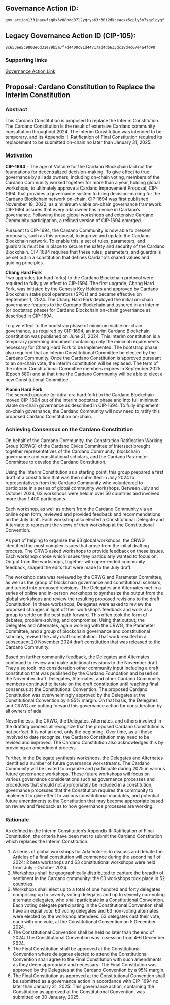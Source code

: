 ## Governance Action ID:
`gov_action133jnaewfsq8x6v08ndd87l2yqryp63r30t2dkceacxx5cply5n7sqzlcyqf`

## Legacy Governance Action ID (CIP-105):
`8c653ee5c9800e6d31e79b5a7f7d4400c81d44717ad4db633dc18d4c07e4a4fd#0`

### Supporting links
[Governance Action Link](https://gov.tools/connected/governance_actions/8c653ee5c9800e6d31e79b5a7f7d4400c81d44717ad4db633dc18d4c07e4a4fd#0)

## Proposal: Cardano Constitution to Replace the Interim Constitution

### Abstract
This Cardano Constitution is proposed to replace the Interim Constitution. The Cardano Constitution is the result of extensive Cardano community consultation throughout 2024. The Interim Constitution was intended to be temporary, and its Appendix II: Ratification of Final Constitution required its replacement to be submitted on-chain no later than January 31, 2025.

### Motivation
**CIP-1694** - The age of Voltaire for the Cardano Blockchain laid out the foundations for decentralized decision-making. To give effect to true governance by all ada owners, including on-chain voting, members of the Cardano Community worked together for more than a year, holding global workshops, to ultimately approve a Cardano Improvement Proposal, CIP-1694, that provides a governance system to bring decision-making for the Cardano Blockchain network on-chain. CIP-1694 was first published November 18, 2022, as a minimum viable on-chain governance framework. CIP-1694 assures that every ada owner has a voice in Cardano’s governance. Following these global workshops and extensive Cardano Community participation, a refined version of CIP-1694 emerged.

Pursuant to CIP-1694, the Cardano Community is now able to present proposals, such as this proposal, to improve and update the Cardano Blockchain network. To enable this, a set of rules, parameters, and guardrails must be in place to secure the safety and security of the Cardano Blockchain. CIP-1694 requires that these rules, parameters, and guardrails be set out in a constitution that defines Cardano's shared values and guiding principles.

**Chang Hard Fork**  
Two upgrades (or hard forks) to the Cardano Blockchain protocol were required to fully give effect to CIP-1694. The first upgrade, Chang Hard Fork, was initiated by the Genesis Key Holders and approved by Cardano Blockchain stake pool operators (SPOs) and became effective on September 1, 2024. The Chang Hard Fork deployed the initial on-chain governance features to the Cardano Blockchain and ushered in an interim (or bootstrap phase) for Cardano Blockchain on-chain governance as described in CIP-1694.

To give effect to the bootstrap phase of minimum viable on-chain governance, as required by CIP-1694, an interim Cardano Blockchain constitution was published on June 21, 2024. This interim constitution is a temporary governing document containing only the minimal requirements necessary for Chang Hard Fork to be implemented. The bootstrap phase also required that an interim Constitutional Committee be elected by the Cardano Community. Once the Cardano Constitution is approved pursuant to an on-chain vote, the interim constitution will be replaced. The term of the interim Constitutional Committee members expires in September 2025 (Epoch 580) and at that time the Cardano Community will be able to elect a new Constitutional Committee.

**Plomin Hard Fork**  
The second upgrade (or intra-era hard fork) to the Cardano Blockchain moved CIP-1694 out of the interim bootstrap phase and into full minimum viable on-chain governance as described in CIP-1694. To fully implement on-chain governance, the Cardano Community will now need to ratify this proposed Cardano Constitution on-chain.

### Achieving Consensus on the Cardano Constitution
On behalf of the Cardano Community, the Constitution Ratification Working Group (CRWG) of the Cardano Civics Committee of Intersect brought together representatives of the Cardano Community, blockchain governance and constitutional scholars, and the Cardano Parameter Committee to develop the Cardano Constitution.

Using the Interim Constitution as a starting point, this group prepared a first draft of a constitution that was then submitted in July 2024 to representatives from the Cardano Community who volunteered to participate in a series of global community workshops. Between July and October 2024, 63 workshops were held in over 50 countries and involved more than 1,400 participants.

Each workshop, as well as others from the Cardano Community via an online open form, reviewed and provided feedback and recommendations on the July draft. Each workshop also elected a Constitutional Delegate and Alternate to represent the views of their workshop at the Constitutional Convention.

As part of helping to organize the 63 global workshops, the CRWG identified the most complex issues that arose from the initial drafting process. The CRWG asked workshops to provide feedback on these issues. Each workshop chose which issues they particularly wanted to focus on. Output from the workshops, together with open-ended community feedback, shaped the edits that were made to the July draft.

The workshop data was reviewed by the CRWG and Parameter Committee, as well as the group of blockchain governance and constitutional scholars, and turned into proposed revisions. The Delegates and Alternates met in a series of online and in-person workshops to synthesize the output from the global workshops and review the resulting proposed revisions to the draft Constitution. In these workshops, Delegates were asked to review the proposed changes in light of their workshop’s feedback and work as a group to settle on the best path forward. This often took the form of debates, problem-solving, and compromise. Using that output, the Delegates and Alternates, again working with the CRWG, the Parameter Committee, and a group of blockchain governance and constitutional scholars, revised the July draft constitution. That work resulted in a subsequent 20 November 2024 draft constitution that was released to the Cardano Community.

Based on further community feedback, the Delegates and Alternates continued to review and make additional revisions to the November draft. They also took into consideration other community input including a draft constitution that was published by the Cardano Foundation and based on the November draft. Delegates, Alternates, and other Cardano Community members continued to iterate on the draft constitution until reaching final consensus at the Constitutional Convention. The proposed Cardano Constitution was overwhelmingly approved by the Delegates at the Constitutional Convention by a 95% margin. On that basis, the Delegates and CRWG are putting forward this governance action for consideration by all owners of ada.

Nevertheless, the CRWG, the Delegates, Alternates, and others involved in the drafting process all recognize that the proposed Cardano Constitution is not perfect. It is not an end, only the beginning. Over time, as all those involved to date recognize, the Cardano Constitution may need to be revised and improved. The Cardano Constitution also acknowledges this by providing an amendment process.

Further, in the Delegate synthesis workshops, the Delegates and Alternates identified a number of future governance workstreams. The Cardano Community will be invited to organize and participate during 2025 in various future governance workshops. These future workshops will focus on various governance considerations such as governance processes and procedures that should not appropriately be included in a constitution, governance processes that the Constitution requires the community to implement to give effect to various constitutional mandates, and potential future amendments to the Constitution that may become appropriate based on review and feedback as to how governance processes are working.

### Rationale
As defined in the Interim Constitution’s Appendix II: Ratification of Final Constitution, the criteria have been met to submit the Cardano Constitution which replaces the Interim Constitution:

1. A series of global workshops for Ada holders to discuss and debate the Articles of a final constitution will commence during the second half of 2024: 2 beta workshops and 63 constitutional workshops were held from July - October 2024.
2. Workshops shall be geographically distributed to capture the breadth of sentiment in the Cardano community: the 63 workshops took place in 52 countries.
3. Workshops shall elect up to a total of one hundred and forty delegates comprising up to seventy voting delegates and up to seventy non-voting alternate delegates, who shall participate in a Constitutional Convention. Each voting delegate participating in the Constitutional Convention shall have an equal vote: 63 voting delegates and 63 non-voting alternates were elected by the workshop attendees. 63 delegates cast their vote, each with one vote, at the Constitutional Convention on 5 December 2024.
4. The Constitutional Convention shall be held no later than the end of 2024: The Constitutional Convention was in session from 4-6 December 2024.
5. The Final Constitution shall be approved at the Constitutional Convention where delegates elected to attend the Constitutional Convention shall agree to the Final Constitution with such amendments as they deem appropriate and necessary: The Final Constitution was approved by the Delegates at the Cardano Convention by a 95% margin.
6. The Final Constitution as approved at the Constitutional Convention shall be submitted as a governance action in accordance with CIP-1694 no later than January 31, 2025: This governance action, containing the Constitution as approved at the Constitutional Convention, was submitted on 30 January, 2025.
